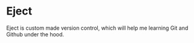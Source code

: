 # Eject
Eject is custom made version control, which will help me learning Git and Github under the hood.
